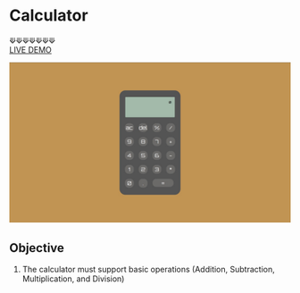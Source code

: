# Calculator
⟱⟱⟱⟱⟱⟱⟱
<br />
[LIVE DEMO](https://acdeguia.github.io/calculator/)

![screenshot](https://github.com/acdeguia/calculator/blob/main/images/calculator.jpeg)

## Objective
1. The calculator must support basic operations (Addition, Subtraction, Multiplication, and Division)
